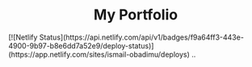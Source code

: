 <h1 align="center">
  My Portfolio
</h1>
[![Netlify Status](https://api.netlify.com/api/v1/badges/f9a64ff3-443e-4900-9b97-b8e6dd7a52e9/deploy-status)](https://app.netlify.com/sites/ismail-obadimu/deploys)
 ..
